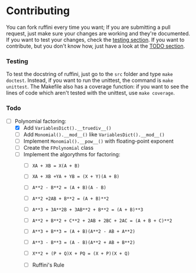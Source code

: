 # Contributing

You can fork ruffini every time you want; If you are submitting a pull request, just make sure your changes are working and they're documented.
If you want to test your changes, check the [testing section](#testing).
If you want to contribute, but you don't know how, just have a look at the [TODO section](#TODO).

### Testing

To test the docstring of ruffini, just go to the `src` folder and type `make doctest`.
Instead, if you want to run the unittest, the command is `make unittest`.
The Makefile also has a coverage function: if you want to see the lines of code which aren't tested with the unittest, use `make coverage`.

### Todo

- [ ] Polynomial factoring:
	- [X] Add `VariablesDict().__truediv__()`
	- [ ] Add `Monomial().__mod__()` like `VariablesDict().__mod__()`
	- [ ] Implement `Monomial().__pow__()` with floating-point exponent
	- [ ] Create the `FPolynomial` class
	- [ ] Implement the algorythms for factoring:
		- [ ] `XA + XB = X(A + B)`
		- [ ] `XA + XB +YA + YB = (X + Y)(A + B)`
		- [ ] `A**2 - B**2 = (A + B)(A - B)`
		- [ ] `A**2 +2AB + B**2 = (A + B)**2`
		- [ ] `A**3 + 3A**2B + 3AB**2 + B**2 = (A + B)**3`
		- [ ] `A**2 + B**2 + C**2 + 2AB + 2BC + 2AC = (A + B + C)**2`
		- [ ] `A**3 + B**3 = (A + B)(A**2 - AB + A**2)`
		- [ ] `A**3 - B**3 = (A - B)(A**2 + AB + B**2)`
		- [ ] `X**2 + (P + Q)X + PQ = (X + P)(X + Q)`
		- [ ] Ruffini's Rule

